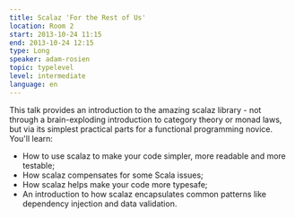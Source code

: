 ```yaml
---
title: Scalaz 'For the Rest of Us'
location: Room 2
start: 2013-10-24 11:15
end: 2013-10-24 12:15
type: Long
speaker: adam-rosien
topic: typelevel
level: intermediate
language: en
---
```


This talk provides an introduction to the amazing scalaz library - not through a brain-exploding introduction to category theory or monad laws, but via its simplest practical parts for a functional programming novice. You'll learn:

* How to use scalaz to make your code simpler, more readable and more testable;
* How scalaz compensates for some Scala issues;
* How scalaz helps make your code more typesafe;
* An introduction to how scalaz encapsulates common patterns like dependency injection and data validation.

